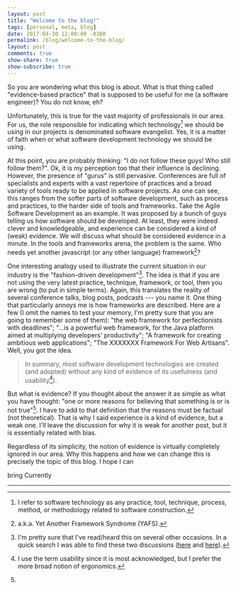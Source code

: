 ```yaml
---
layout: post
title: "Welcome to the blog!"
tags: [personal, meta, blog]
date: 2017-04-30 12:00:00 -0300
permalink: /blog/welcome-to-the-blog/
layout: post
comments: true
show-share: true
show-subscribe: true
---
```


So you are wondering what this blog is about. What is that thing called "evidence-based practice" that is supposed to be useful for me (a software engineer)? You do not know, eh? 

Unfortunately, this is true for the vast majority of professionals in our area. For us, the role responsible for indicating which technology[^1] we should be using in our projects is denominated software evangelist. Yes, it is a matter of faith when or what software development technology we should be using.

At this point, you are probably thinking: "I do not follow these guys! Who still follow them?". Ok, it is my perception too that their influence is declining. However, the presence of "gurus" is still pervasive. Conferences are full of specialists and experts with a vast repertoire of practices and a broad variety of tools ready to be applied in software projects. As one can see, this ranges from the softer parts of software development, such as process and practices, to the harder side of tools and frameworks. Take the Agile Software Development as an example. It was proposed by a bunch of guys telling us how software should be developed. At least, they were indeed clever and knowledgeable, and experience can be considered a kind of (weak) evidence. We will discuss what should be considered evidence in a minute. In the tools and frameworks arena, the problem is the same. Who needs yet another javascript (or any other language) framework[^2]? 

One interesting analogy used to illustrate the current situation in our industry is the "fashion-driven development"[^3]. The idea is that if you are not using the very latest practice, technique, framework, or tool, then you are wrong (to put in simple terms). Again, this translates the reality of several conference talks, blog posts, podcasts --- you name it. One thing that particularly annoys me is how frameworks are described. Here are a few (I omit the names to test your memory, I'm pretty sure that you are going to remember some of them):  "the web framework for perfectionists with deadlines"; "...is a powerful web framework, for the Java platform aimed at multiplying developers' productivity"; "A framework for creating ambitious web applications"; "The XXXXXXX Framework For Web Artisans". Well, you got the idea. 

> In summary, most software development technologies are created (and adopted) without any kind of evidence of its usefulness (and usability[^4]). 

But what is evidence? If you thought about the answer it as simple as what you have thought: "one or more reasons for believing that something is or is not true"[^5]. I have to add to that definition that the reasons must be factual (not theoretical). That is why I said experience is a kind of evidence, but a weak one. I'll leave the discussion for why it is weak for another post, but it is essentially related with bias. 

Regardless of its simplicity, the notion of evidence is virtually completely ignored in our area. Why this happens and how we can change this is precisely the topic of this blog. I hope I can 

bring Currently

-----------------------------

[^1]: I refer to software technology as any practice, tool, technique, process, method, or methodology related to software construction.
[^2]: a.k.a. Yet Another Framework Syndrome (YAFS).
[^3]: I'm pretty sure that I've read/heard this on several other occasions. In a quick search I was able to find these two discussions ([here](https://dzone.com/articles/dogma-driven-development) and [here](https://www.industriallogic.com/blog/fashion-driven-development/)).
[^4]: I use the term usability since it is most acknowledged, but I prefer the more broad notion of ergonomics. 
[^5]: 
